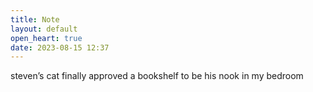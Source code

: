 ```yaml
---
title: Note
layout: default
open_heart: true
date: 2023-08-15 12:37
---
```


steven’s cat finally approved a bookshelf to be his nook in my bedroom
